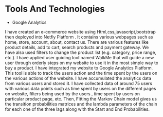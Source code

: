 # Tools And Technologies
* Google Analytics

 I have created an e-commerce website using Html,css,javascript,bootstrap then deployed into Netfly Platform . 
 It contains various webpages such as home, store, account, about,
contact us. There are various features like product details, add to cart, search products and
payment gateway. We have also used filters to change the product list (e.g. category, price range,
etc.). I have applied user guiding tool named WalkMe that will guide a new user through orderly
steps on my website to use it in the most simple way to buy a product. I have integrated my
website to Google Analytics Platform. This tool is able to track the users action
and the time spent by the users on the various actions of the website. I have accumulated the
analytics data from various users and stored it. I have collected data of around 75 users with
various data points such as time spent by users on the different pages on website, filters being
used by the users , time spent by users on particular product page, etc. Then, Fitting the Markov
Chain model gives us the transition probabilities matrices and the lambda parameters of the chain
for each one of the three lags along with the Start and End Probabilities.

